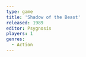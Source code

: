 ```yaml
---
type: game
title: 'Shadow of the Beast'
released: 1989
editor: Psygnosis
players: 1
genres:
  - Action
---
```

